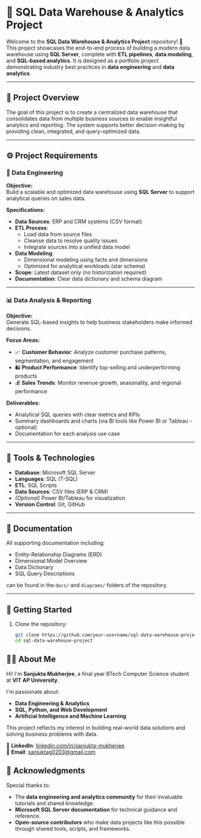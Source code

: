 # 🏢 SQL Data Warehouse & Analytics Project

Welcome to the **SQL Data Warehouse & Analytics Project** repository! 🚀  
This project showcases the end-to-end process of building a modern data warehouse using **SQL Server**, complete with **ETL pipelines**, **data modeling**, and **SQL-based analytics**. It is designed as a portfolio project demonstrating industry best practices in **data engineering** and **data analytics**.

---

## 📌 Project Overview

The goal of this project is to create a centralized data warehouse that consolidates data from multiple business sources to enable insightful analytics and reporting. The system supports better decision-making by providing clean, integrated, and query-optimized data.

---

## ⚙️ Project Requirements

### 🎯 Data Engineering

**Objective:**  
Build a scalable and optimized data warehouse using **SQL Server** to support analytical queries on sales data.

**Specifications:**
- **Data Sources**: ERP and CRM systems (CSV format)
- **ETL Process**:
  - Load data from source files
  - Cleanse data to resolve quality issues
  - Integrate sources into a unified data model
- **Data Modeling**:
  - Dimensional modeling using facts and dimensions
  - Optimized for analytical workloads (star schema)
- **Scope**: Latest dataset only (no historization required)
- **Documentation**: Clear data dictionary and schema diagram

---

### 📊 Data Analysis & Reporting

**Objective:**  
Generate SQL-based insights to help business stakeholders make informed decisions.

**Focus Areas:**
- 📈 **Customer Behavior**: Analyze customer purchase patterns, segmentation, and engagement
- 🛍 **Product Performance**: Identify top-selling and underperforming products
- 💰 **Sales Trends**: Monitor revenue growth, seasonality, and regional performance

**Deliverables:**
- Analytical SQL queries with clear metrics and KPIs
- Summary dashboards and charts (via BI tools like Power BI or Tableau - optional)
- Documentation for each analysis use case

---

## 🧰 Tools & Technologies

- **Database**: Microsoft SQL Server
- **Languages**: SQL (T-SQL)
- **ETL**: SQL Scripts
- **Data Sources**: CSV files (ERP & CRM)
- *(Optional)* Power BI/Tableau for visualization
- **Version Control**: Git, GitHub

---

## 📄 Documentation

All supporting documentation including:
- Entity-Relationship Diagrams (ERD)
- Dimensional Model Overview
- Data Dictionary
- SQL Query Descriptions

can be found in the `docs/` and `diagrams/` folders of the repository.

---



## 🚀 Getting Started

1. Clone the repository:
   ```bash
   git clone https://github.com/your-username/sql-data-warehouse-project.git
   cd sql-data-warehouse-project


## 👩‍💻 About Me

Hi! I'm **Sanjukta Mukherjee**, a final year BTech Computer Science student at **VIT AP University**.

I'm passionate about:

- **Data Engineering & Analytics**
- **SQL, Python, and Web Development**
- **Artificial Intelligence and Machine Learning**

This project reflects my interest in building real-world data solutions and solving business problems with data.

🔗 **LinkedIn**: [linkedin.com/in/sanjukta-mukherjee](https://www.linkedin.com/in/sanjukta-mukherjee)  
📧 **Email**: sanjuktag0203@gmail.com


## 🙌 Acknowledgments

Special thanks to:

- The **data engineering and analytics community** for their invaluable tutorials and shared knowledge.
- **Microsoft SQL Server documentation** for technical guidance and reference.
- **Open-source contributors** who make data projects like this possible through shared tools, scripts, and frameworks.


